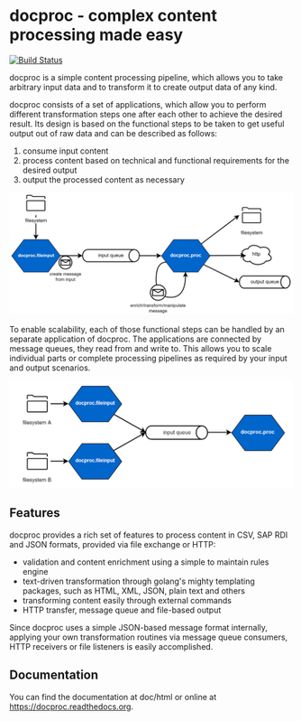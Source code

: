 # docproc - complex content processing made easy

[![Build Status](https://travis-ci.org/marcusva/docproc.svg?branch=master)](https://travis-ci.org/marcusva/docproc)

docproc is a simple content processing pipeline, which allows you to take
arbitrary input data and to transform it to create output data of any kind.

docproc consists of a set of applications, which allow you to perform different
transformation steps one after each other to achieve the desired result. Its
design is based on the functional steps to be taken to get useful output out of
raw data and can be described as follows:

1. consume input content
2. process content based on technical and functional requirements for the
   desired output
3. output the processed content as necessary

![Simple docproc processing layout](https://github.com/marcusva/docproc/blob/master/doc/images/docproc_simple.png "Simple docproc processing layout")

To enable scalability, each of those functional steps can be handled by an
separate application of docproc. The applications are connected by message
queues, they read from and write to. This allows you to scale individual parts
or complete processing pipelines as required by your input and output scenarios.

![Scaled file input, processing and output scenarios](https://github.com/marcusva/docproc/blob/master/doc/images/docproc_scenarios.gif "Scaled file input, processing and output scenarios")

## Features

docproc provides a rich set of features to process content in CSV, SAP RDI and
JSON formats, provided via file exchange or HTTP:

* validation and content enrichment using a simple to maintain rules engine
* text-driven transformation through golang's mighty templating packages, such
  as HTML, XML, JSON, plain text and others
* transforming content easily through external commands
* HTTP transfer, message queue and file-based output

Since docproc uses a simple JSON-based message format internally, applying your
own transformation routines via message queue consumers, HTTP receivers or file
listeners is easily accomplished.

## Documentation

You can find the documentation at doc/html or online at
https://docproc.readthedocs.org.
